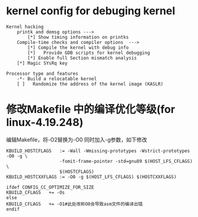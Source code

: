# kernel config for debuging kernel

```
Kernel hacking 
	printk and demsg options --->
		[*] Show timing information on printks
	Compile-time checks and compiler options  --->
		[*] Compile the kernel with debug info
		[*]   Provide GDB scripts for kernel debugging
		[*] Enable full Section mismatch analysis
	[*] Magic SYsRq key

Processor type and features
	-*- Build a relocatable kernel
	[ ]   Randomize the address of the kernel image (KASLR)
```

# 修改Makefile 中的编译优化等级(for linux-4.19.248)
编辑Makefile，将-O2替换为-O0 同时加入-g参数，如下修改
```
KBUILD_HOSTCFLAGS   := -Wall -Wmissing-prototypes -Wstrict-prototypes -O0 -g \
					-fomit-frame-pointer -std=gnu89 $(HOST_LFS_CFLAGS) \
					$(HOSTCFLAGS)
KBUILD_HOSTCXXFLAGS := -O0 -g $(HOST_LFS_CFLAGS) $(HOSTCXXFLAGS)

ifdef CONFIG_CC_OPTIMIZE_FOR_SIZE
KBUILD_CFLAGS   += -Os
else
KBUILD_CFLAGS   += -O1#此处改称O0会导致asm文件的编译出错
endif
```
